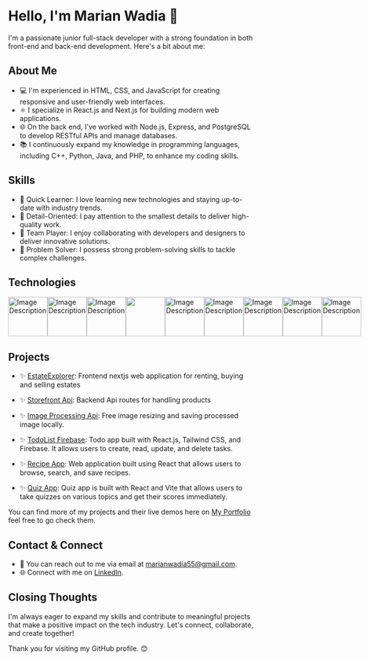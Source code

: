 <!-- Header -->
# Hello, I'm Marian Wadia 👋

I'm a passionate junior full-stack developer with a strong foundation in both front-end and back-end development. Here's a bit about me:

<!-- About Section -->
## About Me

- 💻 I'm experienced in HTML, CSS, and JavaScript for creating responsive and user-friendly web interfaces.
- ⚛️ I specialize in React.js and Next.js for building modern web applications.
- 🌐 On the back end, I've worked with Node.js, Express, and PostgreSQL to develop RESTful APIs and manage databases.
- 📚 I continuously expand my knowledge in programming languages, including C++, Python, Java, and PHP, to enhance my coding skills.

<!-- Skills Section -->
## Skills

- 🚀 Quick Learner: I love learning new technologies and staying up-to-date with industry trends.
- 🧩 Detail-Oriented: I pay attention to the smallest details to deliver high-quality work.
- 🤝 Team Player: I enjoy collaborating with developers and designers to deliver innovative solutions.
- 🔧 Problem Solver: I possess strong problem-solving skills to tackle complex challenges.

<!-- Technologies Section -->
## Technologies
<div style="display: flex;">
<img src="https://branditechture.agency/brand-logos/wp-content/uploads/wpdm-cache/Next.js-900x0.png" alt="Image Description" width="80" height="80">

<img src="https://th.bing.com/th/id/R.c3ba82a536fe4983dad4c06b578dcd5d?rik=F2s%2bS%2fWmkU2dew&riu=http%3a%2f%2fassets.stickpng.com%2fimages%2f584830f5cef1014c0b5e4aa1.png&ehk=nr30%2foGRF6ObcWbuK6%2b%2bzHxe3w8Jb0cawQ6zBp1sH3E%3d&risl=&pid=ImgRaw&r=0" alt="Image Description" width="80" height="80">

<img src="https://th.bing.com/th/id/OIP.hqYnvXqWahIvRBZKsrRF5wHaHa?pid=ImgDet&rs=1" alt="Image Description" width="80" height="80">
<img src="https://th.bing.com/th/id/R.04c5f18749c6a1c64b65f6d8f26d7b53?rik=EJMkD%2f1AqNvvQQ&pid=ImgRaw&r=0" width="80" height="80">

<img src="https://files.raycast.com/sjxs3pxsc6k63ju0fzv8l3cu4v90" alt="Image Description" width="80" height="80">

<img src="https://logos-download.com/wp-content/uploads/2016/09/Node_logo_NodeJS.png" alt="Image Description" width="80" height="80">

<img src="https://download.logo.wine/logo/PostgreSQL/PostgreSQL-Logo.wine.png" alt="Image Description" width="80" height="80">

<img src="https://cdn.iconscout.com/icon/free/png-256/free-mongodb-5-1175140.png" alt="Image Description" width="80" height="80">

<img src="https://upload.wikimedia.org/wikipedia/en/thumb/2/22/Logo_jasmine.svg/800px-Logo_jasmine.svg.png" alt="Image Description" width="80" height="80">
</div>



<!-- Projects Section -->
## Projects
- ✨ [EstateExplorer](https://github.com/MarianWadia/EstateExplorer): Frontend nextjs web application for renting, buying and selling estates

- ✨ [Storefront Api](https://github.com/MarianWadia/Udacity-storefrontApi): Backend Api routes for handling products
- ✨ [Image Processing Api](https://github.com/MarianWadia/Udacity-1st-Image-processing-api): Free image resizing and saving processed image locally.
- ✨ [TodoList Firebase](https://github.com/MarianWadia/TodoList-Firebase): Todo app built with React.js, Tailwind CSS, and Firebase. It allows users to create, read, update, and delete tasks.

- ✨ [Recipe App](https://github.com/MarianWadia/Delicious-ReciepeApp): Web application built using React that allows users to browse, search, and save recipes.

- ✨ [Quiz App](https://github.com/MarianWadia/QuizApp): Quiz app is built with React and Vite that allows users to take quizzes on various topics and get their scores immediately.


You can find more of my projects and their live demos here on <a href="https://marianwadia.github.io/MarianWadia_/" target="_blank">My Portfolio</a> feel free to go check them. 

<!-- Contact and Connect Section -->
## Contact & Connect

- 📧 You can reach out to me via email at [marianwadia55@gmail.com](mailto:marianwadia55@gmail.com).
- 🌐 Connect with me on [LinkedIn](https://www.linkedin.com/in/marian-wadia-205605219/).

<!-- Closing Section -->
## Closing Thoughts

I'm always eager to expand my skills and contribute to meaningful projects that make a positive impact on the tech industry. Let's connect, collaborate, and create together!

Thank you for visiting my GitHub profile. 😊
